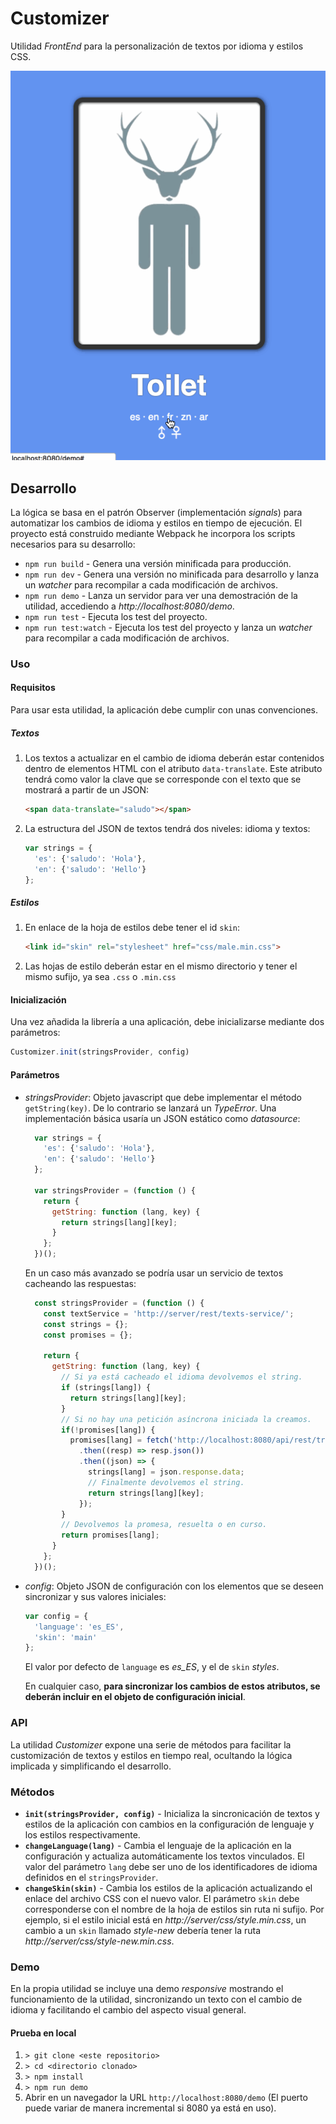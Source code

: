 # Customizer

Utilidad _FrontEnd_ para la personalización de textos por idioma y estilos CSS. 

![customizer](./demo/demo.gif "Customizer")

## Desarrollo

La lógica se basa en el patrón Observer (implementación _signals_) para automatizar los cambios de idioma y estilos en tiempo de ejecución.
El proyecto está construido mediante Webpack he incorpora los scripts necesarios para su desarrollo: 

* `npm run build` - Genera una versión minificada para producción.
* `npm run dev` - Genera una versión no minificada para desarrollo y lanza un _watcher_ para recompilar a cada modificación de archivos.
* `npm run demo` - Lanza un servidor para ver una demostración de la utilidad, accediendo a _http://localhost:8080/demo_.
* `npm run test` - Ejecuta los test del proyecto.
* `npm run test:watch` - Ejecuta los test del proyecto y lanza un _watcher_ para recompilar a cada modificación de archivos.
        
### Uso

#### Requisitos
Para usar esta utilidad, la aplicación debe cumplir con unas convenciones.

##### Textos
1. Los textos a actualizar en el cambio de idioma deberán estar contenidos dentro de elementos HTML con el atributo `data-translate`.
Este atributo tendrá como valor la clave que se corresponde con el texto que se mostrará a partir de un JSON:

    ```html
    <span data-translate="saludo"></span>
    ```
1. La estructura del JSON de textos tendrá dos niveles: idioma y textos:
    ```javascript
    var strings = {
      'es': {'saludo': 'Hola'},
      'en': {'saludo': 'Hello'}
    };
    ```
    
##### Estilos
1. En enlace de la hoja de estilos debe tener el id `skin`:
 
    ```html
    <link id="skin" rel="stylesheet" href="css/male.min.css">
    ```
1. Las hojas de estilo deberán estar en el mismo directorio y tener el mismo sufijo, ya sea `.css` o `.min.css`

#### Inicialización
Una vez añadida la librería a una aplicación, debe inicializarse mediante dos parámetros:

```javascript
Customizer.init(stringsProvider, config)
```

#### Parámetros

* _stringsProvider_: Objeto javascript que debe implementar el método `getString(key)`. De lo contrario se lanzará un _TypeError_.
Una implementación básica usaría un JSON estático como _datasource_:

    ```javascript
      var strings = {
        'es': {'saludo': 'Hola'},
        'en': {'saludo': 'Hello'}
      };
    
      var stringsProvider = (function () {
        return {
          getString: function (lang, key) {
            return strings[lang][key];
          }
        };
      })();
    ```
    
    En un caso más avanzado se podría usar un servicio de textos cacheando las respuestas:
    ```javascript
      const stringsProvider = (function () {
        const textService = 'http://server/rest/texts-service/';
        const strings = {};
        const promises = {};
        
        return {
          getString: function (lang, key) {
            // Si ya está cacheado el idioma devolvemos el string.
            if (strings[lang]) {
              return strings[lang][key];
            }
            // Si no hay una petición asíncrona iniciada la creamos.
            if(!promises[lang]) {
              promises[lang] = fetch('http://localhost:8080/api/rest/translate/workshop/' + lang)
                .then((resp) => resp.json())
                .then((json) => { 
                  strings[lang] = json.response.data;
                  // Finalmente devolvemos el string.
                  return strings[lang][key];
                });
            }
            // Devolvemos la promesa, resuelta o en curso.
            return promises[lang];
          }
        };
      })();
    ```
* _config_: Objeto JSON de configuración con los elementos que se deseen sincronizar y sus valores iniciales:

    ```javascript
    var config = {
      'language': 'es_ES',
      'skin': 'main'
    };
    ```


    El valor por defecto de `language` es _es_ES_, y el de `skin` _styles_.
    
    
    En cualquier caso, **para sincronizar los cambios de estos atributos, se deberán incluir en el objeto de configuración inicial**.
    
### API

La utilidad _Customizer_ expone una serie de métodos para facilitar la customización de textos y estilos en tiempo real, ocultando la lógica implicada y simplificando el desarrollo.

### Métodos

* **`init(stringsProvider, config)`** - Inicializa la sincronicación de textos y estilos de la aplicación con cambios en la configuración de lenguaje y los estilos respectivamente.
* **`changeLanguage(lang)`** - Cambia el lenguaje de la aplicación en la configuración y actualiza automáticamente los textos vinculados. El valor del parámetro `lang` debe ser uno de los identificadores de idioma definidos en el `stringsProvider`.       
* **`changeSkin(skin)`** - Cambia los estilos de la aplicación actualizando el enlace del archivo CSS con el nuevo valor. El parámetro `skin` debe corresponderse con el nombre de la hoja de estilos sin ruta ni sufijo. 
Por ejemplo, si el estilo inicial está en _http://server/css/style.min.css_, un cambio a un `skin` llamado _style-new_ debería tener la ruta _http://server/css/style-new.min.css_.

### Demo
En la propia utilidad se incluye una demo _responsive_ mostrando el funcionamiento de la utilidad, sincronizando un texto con el cambio de idioma y facilitando el cambio del aspecto visual general.

#### Prueba en local
1. `> git clone <este repositorio>`  
1. `> cd <directorio clonado>`
1. `> npm install` 
1. `> npm run demo`
1. Abrir en un navegador la URL `http://localhost:8080/demo` (El puerto puede variar de manera incremental si 8080 ya está en uso).
